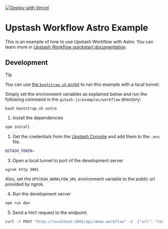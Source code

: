 [![Deploy with Vercel](https://vercel.com/button)](https://vercel.com/new/clone?repository-url=https%3A%2F%2Fgithub.com%2Fupstash%2Fqstash-js%2Ftree%2Fmain%2Fexamples%2Fworkflow%2Fastro&env=QSTASH_TOKEN&envDescription=You%20can%20access%20this%20variable%20from%20Upstash%20Console%2C%20under%20QStash%20page.%20&project-name=qstash-workflow-astro&repository-name=qstash-workflow-astro&demo-title=Upstash%20QStash%20Workflow%20Example&demo-description=A%20Astro%20application%20utilizing%20QStash%20Workflows)

# Upstash Workflow Astro Example

This is an example of how to use Upstash Workflow with Astro. You can learn more in [Upstash Workflow quickstart documentation](https://upstash.com/docs/workflow/quickstarts/platforms).


## Development

> [!TIP]
> You can use [the `bootstrap.sh` script](https://github.com/upstash/qstash-js/tree/main/examples/workflow) to run this example with a local tunnel.
>
> Simply set the environment variables as explained below and run the following command in the `qstash-js/examples/workflow` directory:
>
> ```
> bash bootstrap.sh astro
> ```

1. Install the dependencies

```bash
npm install
```

1. Get the credentials from the [Upstash Console](https://console.upstash.com/qstash) and add them to the `.env` file.

```bash
QSTASH_TOKEN=
```

3. Open a local tunnel to port of the development server

```bash
ngrok http 3001
```

Also, set the `UPSTASH_WORKLFOW_URL` environment variable to the public url provided by ngrok.

4. Run the development server

```bash
npm run dev
```

5. Send a `POST` request to the endpoint.

```bash
curl -X POST "http://localhost:3001/api/demo-workflow" -d '{"url": "test.com"}'
```